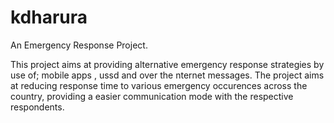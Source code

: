 # kdharura

An Emergency Response Project.

This project aims at providing alternative emergency response strategies by use of; mobile apps , ussd and over the nternet messages. The project aims at reducing response time to various emergency occurences across the country, providing a easier communication mode with the respective respondents.
